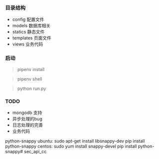 ### 目录结构 ###
- config 配置文件 
- models 数据库相关 
- statics 静态文件 
- templates 页面文件 
- views 业务代码 

### 启动 ###
> pipenv install 

> pipenv shell

> python run.py

### TODO ###
- mongodb 支持 
- 异步处理的bug 
- 日志处理的完善 
- 业务代码

python-snappy
ubuntu:
sudo apt-get install libsnappy-dev
pip install python-snappy
centos:
sudo yum install snappy-devel
pip install python-snappy# sec_api_cc

